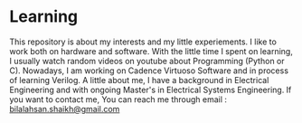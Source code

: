 # Learning
This repository is about my interests and my little experiements.
I like to work both on hardware and software. With the little time I spent on learning, I usually watch random videos on youtube about Programming (Python or C).
Nowadays, I am working on Cadence Virtuoso Software and in process of learning Verilog.
A little about me, I have a background in Electrical Engineering and with ongoing Master's in Electrical Systems Engineering.
If you want to contact me, You can reach me through email : bilalahsan.shaikh@gmail.com
   

